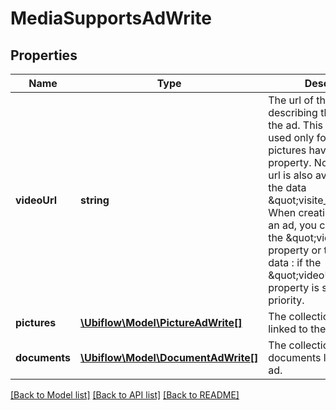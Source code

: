 # MediaSupportsAdWrite

## Properties
Name | Type | Description | Notes
------------ | ------------- | ------------- | -------------
**videoUrl** | **string** | The url of the video describing the product of the ad.  This property is used only for video urls : pictures have their own property.  Note : The video url is also available under the data \&quot;visite_virtuelle\&quot;. When creating or updating an ad, you can use either the \&quot;videoUrl\&quot; property or the specific data : if the \&quot;videoUrl\&quot; property is set, it will have priority. | [optional] 
**pictures** | [**\Ubiflow\Model\PictureAdWrite[]**](PictureAdWrite.md) | The collection of pictures linked to the ad. | 
**documents** | [**\Ubiflow\Model\DocumentAdWrite[]**](DocumentAdWrite.md) | The collection of documents linked to the ad. | 

[[Back to Model list]](../../README.md#documentation-for-models) [[Back to API list]](../../README.md#documentation-for-api-endpoints) [[Back to README]](../../README.md)

